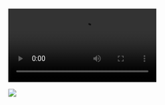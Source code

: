 ![](https://github.com/gb160/gb160.github.io/example.mp4?raw=true)


![](https://github.com/gb160/gb160.github.io/example.gif?raw=true)
